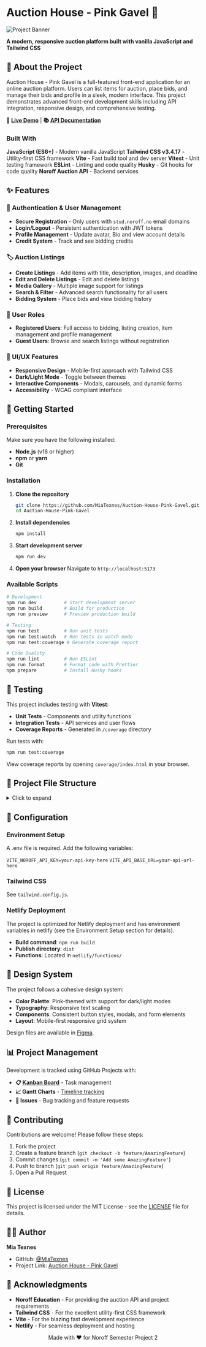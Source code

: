 # Auction House - Pink Gavel 🔨

![Project Banner](assets/images/logo.png)

**A modern, responsive auction platform built with vanilla JavaScript and Tailwind CSS**

## 🎯 About the Project

Auction House - Pink Gavel is a full-featured front-end application for an online auction platform. Users can list items for auction, place bids, and manage their bids and profile in a sleek, modern interface. This project demonstrates advanced front-end development skills including API integration, responsive design, and comprehensive testing.

**🔗 [Live Demo](https://pinkgavel.netlify.app)** | **📚 [API Documentation](https://docs.noroff.dev/docs/v2)**

### Built With

**JavaScript (ES6+)** - Modern vanilla JavaScript
**Tailwind CSS v3.4.17** - Utility-first CSS framework
**Vite** - Fast build tool and dev server
**Vitest** - Unit testing framework
**ESLint** - Linting and code quality
**Husky** - Git hooks for code quality
**Noroff Auction API** - Backend services

## ✨ Features

### 🔐 Authentication & User Management

- **Secure Registration** - Only users with `stud.noroff.no` email domains
- **Login/Logout** - Persistent authentication with JWT tokens
- **Profile Management** - Update avatar, Bio and view account details
- **Credit System** - Track and see bidding credits

### 🏷️ Auction Listings

- **Create Listings** - Add items with title, description, images, and deadline
- **Edit and Delete Listings** - Edit and delete listings
- **Media Gallery** - Multiple image support for listings
- **Search & Filter** - Advanced search functionality for all users
- **Bidding System** - Place bids and view bidding history

### 👤 User Roles

- **Registered Users**: Full access to bidding, listing creation, item management and profile management
- **Guest Users**: Browse and search listings without registration

### 🎨 UI/UX Features

- **Responsive Design** - Mobile-first approach with Tailwind CSS
- **Dark/Light Mode** - Toggle between themes
- **Interactive Components** - Modals, carousels, and dynamic forms
- **Accessibility** - WCAG compliant interface

## 🚀 Getting Started

### Prerequisites

Make sure you have the following installed:

- **Node.js** (v16 or higher)
- **npm** or **yarn**
- **Git**

### Installation

1. **Clone the repository**

   ```bash
   git clone https://github.com/MiaTexnes/Auction-House-Pink-Gavel.git
   cd Auction-House-Pink-Gavel
   ```

2. **Install dependencies**

   ```bash
   npm install
   ```

3. **Start development server**

   ```bash
   npm run dev
   ```

4. **Open your browser**
   Navigate to `http://localhost:5173`

### Available Scripts

```bash
# Development
npm run dev          # Start development server
npm run build        # Build for production
npm run preview      # Preview production build

# Testing
npm run test         # Run unit tests
npm run test:watch   # Run tests in watch mode
npm run test:coverage # Generate coverage report

# Code Quality
npm run lint         # Run ESLint
npm run format       # Format code with Prettier
npm prepare          # Install Husky hooks
```

## 🧪 Testing

This project includes testing with **Vitest**:

- **Unit Tests** - Components and utility functions
- **Integration Tests** - API services and user flows
- **Coverage Reports** - Generated in `/coverage` directory

Run tests with:

```bash
npm run test:coverage
```

View coverage reports by opening `coverage/index.html` in your browser.

## 📁 Project File Structure

<details>
  <summary>Click to expand</summary>

```text
├── assets/
│   ├── favicon/
│   │   ├── favicon-96x96.png
│   │   ├── favicon.ico
│   │   ├── favicon.svg
│   │   ├── site.webmanifest
│   │   ├── web-app-manifest-192x192.png
│   │   └── web-app-manifest-512x512.png
│   └── images/
│       └── logo.png
├── coverage/
│   ├── base.css
│   ├── block-navigation.js
│   ├── clover.xml
│   ├── coverage-final.json
│   ├── favicon.png
│   ├── index.html
│   ├── prettify.css
│   ├── prettify.js
│   ├── sort-arrow-sprite.png
│   └── sorter.js
├── netlify/
│   └── functions/
│       └── api-proxy.js
├── public/
│   ├── site.webmanifest
│   ├── vite.svg
│   ├── assets/
│   │   ├── favicon/
│   │   └── images/
│   └── favicon/
│       ├── favicon-96x96.png
│       ├── favicon.ico
│       ├── favicon.svg
│       ├── site.webmanifest
│       ├── web-app-manifest-192x192.png
│       └── web-app-manifest-512x512.png
├── src/
│   ├── main.js
│   ├── components/
│   │   ├── buttons.js
│   │   ├── carousel.js
│   │   ├── darkLight.js
│   │   ├── footer.js
│   │   ├── header.js
│   │   ├── modalManager.js
│   │   └── searchAndSort.js
│   ├── config/
│   │   └── faviconConfig.js
│   ├── css/
│   │   └── style.css
│   ├── library/
│   │   ├── auth.js
│   │   └── newListing.js
│   ├── pages/
│   │   ├── contact.js
│   │   ├── faq.js
│   │   ├── index.js
│   │   ├── item.js
│   │   ├── listings.js
│   │   ├── login.js
│   │   ├── profile.js
│   │   ├── register.js
│   │   └── sellerProfile.js
│   ├── services/
│   │   ├── baseApi.js
│   │   ├── biddingService.js
│   │   ├── config.js
│   │   ├── faviconService.js
│   │   ├── inactivityService.js
│   │   ├── themeService.js
│   │   └── tests/
│   │       ├── auth.test.js
│   │       ├── baseApi.test.js
│   │       ├── biddingService.test.js
│   │       ├── buttons.test.js
│   │       ├── carousel.test.js
│   │       └── ...
│   └── utils/
│       └── ...
├── contact.html
├── cookies.html
├── faq.html
├── index.html
├── item.html
├── listings.html
├── login.html
├── netlify.toml
├── package.json
├── postcss.config.js
├── prettier.config.json
├── privacy.html
├── profile.html
├── README.md
├── register.html
├── sellerProfile.html
├── tailwind.config.js
├── terms.html
├── TESTING.md
├── vite.config.js
└── ...
```

</details>

## 🔧 Configuration

### Environment Setup

A .env file is required. Add the following variables:

`VITE_NOROFF_API_KEY=your-api-key-here`
`VITE_API_BASE_URL=your-api-url-here`

### Tailwind CSS

See `tailwind.config.js`.

### Netlify Deployment

The project is optimized for Netlify deployment and has environment variables in netlify (see the Environment Setup section for details).

- **Build command**: `npm run build`
- **Publish directory**: `dist`
- **Functions**: Located in `netlify/functions/`

## 🎨 Design System

The project follows a cohesive design system:

- **Color Palette**: Pink-themed with support for dark/light modes
- **Typography**: Responsive text scaling
- **Components**: Consistent button styles, modals, and form elements
- **Layout**: Mobile-first responsive grid system

Design files are available in [Figma](https://www.figma.com/).

## 📊 Project Management

Development is tracked using GitHub Projects with:

- **📋 [Kanban Board](https://github.com/MiaTexnes/Auction-House-Pink-Gavel/projects)** - Task management
- **📈 Gantt Charts** - [Timeline tracking](https://github.com/users/MiaTexnes/projects/7/views/1)
- **🐛 Issues** - Bug tracking and feature requests

## 🤝 Contributing

Contributions are welcome! Please follow these steps:

1. Fork the project
2. Create a feature branch (`git checkout -b feature/AmazingFeature`)
3. Commit changes (`git commit -m 'Add some AmazingFeature'`)
4. Push to branch (`git push origin feature/AmazingFeature`)
5. Open a Pull Request

## 📄 License

This project is licensed under the MIT License - see the [LICENSE](LICENSE) file for details.

## 👨‍💻 Author

**Mia Texnes**

- GitHub: [@MiaTexnes](https://github.com/MiaTexnes)
- Project Link: [Auction House - Pink Gavel](https://github.com/MiaTexnes/Auction-House-Pink-Gavel)

## 🙏 Acknowledgments

- **Noroff Education** - For providing the auction API and project requirements
- **Tailwind CSS** - For the excellent utility-first CSS framework
- **Vite** - For the blazing fast development experience
- **Netlify** - For seamless deployment and hosting

<div align="center">
  Made with ❤️ for Noroff Semester Project 2
</div>
